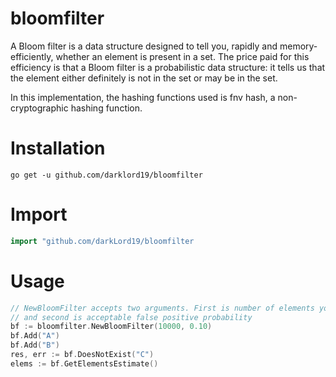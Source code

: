 # bloomfilter

A Bloom filter is a data structure designed to tell you, rapidly and memory-efficiently, whether an element is present in a set. The price paid for this efficiency is that a Bloom filter is a probabilistic data structure: it tells us that the element either definitely is not in the set or may be in the set.

In this implementation, the hashing functions used is fnv hash, a non-cryptographic hashing function.

# Installation
```
go get -u github.com/darklord19/bloomfilter
```

# Import
```go
import "github.com/darkLord19/bloomfilter
```

# Usage
```go
// NewBloomFilter accepts two arguments. First is number of elements you want to track
// and second is acceptable false positive probability
bf := bloomfilter.NewBloomFilter(10000, 0.10) 
bf.Add("A")
bf.Add("B")
res, err := bf.DoesNotExist("C")
elems := bf.GetElementsEstimate()
```
